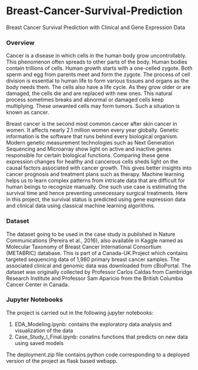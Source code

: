 # Breast-Cancer-Survival-Prediction
Breast Cancer Survival Prediction with Clinical and Gene Expression Data

### Overview

Cancer is a disease in which cells in the human body grow uncontrollably. This phenomenon often spreads to other parts of the body. Human bodies contain
trillions of cells. Human growth starts with a one-celled zygote. Both sperm and egg from parents meet and form the zygote. The process of cell division is essential to human life to form various tissues and organs as the body needs them. The cells also have a life cycle. As they grow older or are damaged, the cells die and are replaced with new ones. This natural process sometimes breaks and abnormal or damaged cells keep multiplying. These unwanted cells may form tumors. Such a situation is known as cancer.

Breast cancer is the second most common cancer after skin cancer in women. It affects nearly 2.1 million women every year globally. Genetic information is the software that runs behind every biological organism. Modern genetic measurement technologies such as Next Generation Sequencing and Microarray
show light on active and inactive genes responsible for certain biological functions. Comparing these gene expression changes for healthy and cancerous
cells sheds light on the causal factors associated with cancer growth. This gives better insights into cancer prognosis and treatment plans such as therapy. Machine learning helps us to learn complex patterns from intricate data that are difficult for human beings to recognize manually. One such use case is estimating the survival time and hence preventing unnecessary surgical treatments. Here in this project, the survival status is predicted using gene expression data and clinical data using classical machine learning algorithms.

### Dataset
The dataset going to be used in the case study is published in Nature Communications (Pereira et al., 2016), also available in Kaggle named as
Molecular Taxonomy of Breast Cancer International Consortium (METABRIC) database. This is part of a Canada-UK Project which contains targeted
sequencing data of 1,980 primary breast cancer samples. The associated clinical and genomic data was downloaded from cBioPortal. The dataset was originally
collected by Professor Carlos Caldas from Cambridge Research Institute and Professor Sam Aparicio from the British Columbia Cancer Center in Canada.

### Jupyter Notebooks
The project is carried out in the following jupyter notebooks:
  1. EDA_Modeling.ipynb: contains the exploratory data analysis and visualization of the data
  2. Case_Study_I_Final.ipynb: conatins functions that predicts on new data using saved models

The deployment.zip file contains python code corresponding to a deployed version of the project as flask based webapp.
